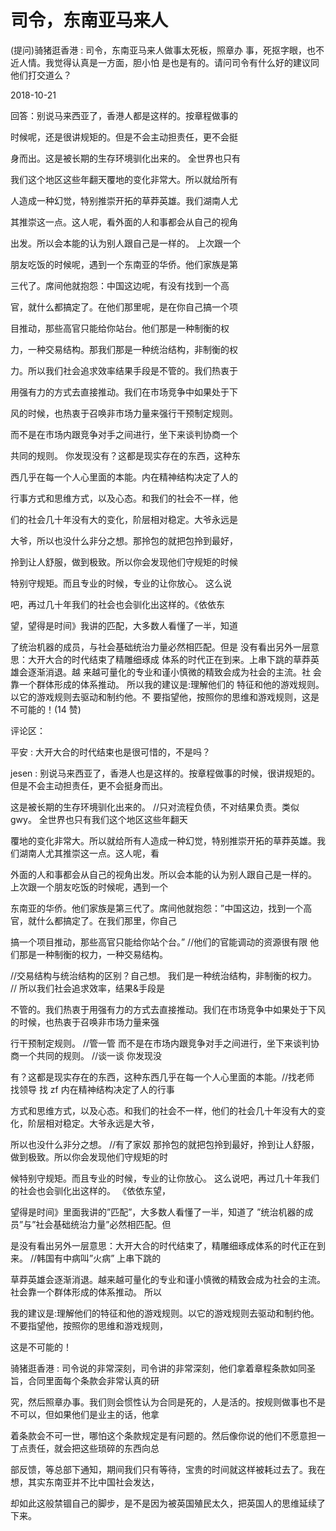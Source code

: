 # 司令，东南亚马来人

(提问)骑猪逛香港 : 司令，东南亚马来人做事太死板，照章办 事，死抠字眼，也不近人情。我觉得认真是一方面，胆小怕 是也是有的。请问司令有什么好的建议同他们打交道么？

2018-10-21

回答：别说马来西亚了，香港人都是这样的。按章程做事的

时候呢，还是很讲规矩的。但是不会主动担责任，更不会挺

身而出。这是被长期的生存环境驯化出来的。 全世界也只有

我们这个地区这些年翻天覆地的变化非常大。所以就给所有

人造成一种幻觉，特别推崇开拓的草莽英雄。我们湖南人尤

其推崇这一点。这人呢，看外面的人和事都会从自己的视角

出发。所以会本能的认为别人跟自己是一样的。 上次跟一个

朋友吃饭的时候呢，遇到一个东南亚的华侨。他们家族是第

三代了。席间他就抱怨：中国这边呢，有没有找到一个高

官，就什么都搞定了。在他们那里呢，是在你自己搞一个项

目推动，那些高官只能给你站台。他们那是一种制衡的权

力，一种交易结构。那我们那是一种统治结构，非制衡的权

力。所以我们社会追求效率结果手段是不管的。我们热衷于

用强有力的方式去直接推动。我们在市场竞争中如果处于下

风的时候，也热衷于召唤非市场力量来强行干预制定规则。

而不是在市场内跟竞争对手之间进行，坐下来谈判协商一个

共同的规则。 你发现没有？这都是现实存在的东西，这种东

西几乎在每一个人心里面的本能。内在精神结构决定了人的

行事方式和思维方式，以及心态。和我们的社会不一样，他

们的社会几十年没有大的变化，阶层相对稳定。大爷永远是

大爷，所以也没什么非分之想。那拎包的就把包拎到最好，

拎到让人舒服，做到极致。所以你会发现他们守规矩的时候

特别守规矩。而且专业的时候，专业的让你放心。 这么说

吧，再过几十年我们的社会也会驯化出这样的。《依依东

望，望得是时间》我讲的匹配，大多数人看懂了一半，知道

了统治机器的成员，与社会基础统治力量必然相匹配。但是 没有看出另外一层意思：大开大合的时代结束了精雕细琢成 体系的时代正在到来。上串下跳的草莽英雄会逐渐消退。越 来越可量化的专业和谨小慎微的精致会成为社会的主流。社 会靠一个群体形成的体系推动。 所以我的建议是:理解他们的 特征和他的游戏规则。以它的游戏规则去驱动和制约他。不 要指望他，按照你的思维和游戏规则，这是不可能的！(14 赞)

评论区：

平安 : 大开大合的时代结束也是很可惜的，不是吗？

jesen : 别说马来西亚了，香港人也是这样的。按章程做事的时候，很讲规矩的。但是不会主动担责任，更不会挺身而出。

这是被长期的生存环境驯化出来的。 //只对流程负债，不对结果负责。类似 gwy。 全世界也只有我们这个地区这些年翻天

覆地的变化非常大。所以就给所有人造成一种幻觉，特别推崇开拓的草莽英雄。我们湖南人尤其推崇这一点。这人呢，看

外面的人和事都会从自己的视角出发。所以会本能的认为别人跟自己是一样的。 上次跟一个朋友吃饭的时候呢，遇到一个

东南亚的华侨。他们家族是第三代了。席间他就抱怨：”中国这边，找到一个高官，就什么都搞定了。在我们那里，你自己

搞一个项目推动，那些高官只能给你站个台。” //他们的官能调动的资源很有限 他们那是一种制衡的权力，一种交易结构。

//交易结构与统治结构的区别？自己想。 我们是一种统治结构，非制衡的权力。 // 所以我们社会追求效率，结果&手段是

不管的。我们热衷于用强有力的方式去直接推动。我们在市场竞争中如果处于下风的时候，也热衷于召唤非市场力量来强

行干预制定规则。 //管一管 而不是在市场内跟竞争对手之间进行，坐下来谈判协商一个共同的规则。 //谈一谈 你发现没

有？这都是现实存在的东西，这种东西几乎在每一个人心里面的本能。//找老师 找领导 找 zf 内在精神结构决定了人的行事

方式和思维方式，以及心态。和我们的社会不一样，他们的社会几十年没有大的变化，阶层相对稳定。大爷永远是大爷，

所以也没什么非分之想。 //有了家奴 那拎包的就把包拎到最好，拎到让人舒服，做到极致。所以你会发现他们守规矩的时

候特别守规矩。而且专业的时候，专业的让你放心。 这么说吧，再过几十年我们的社会也会驯化出这样的。 《依依东望，

望得是时间》里面我讲的”匹配”，大多数人看懂了一半，知道了 ”统治机器的成员”与”社会基础统治力量”必然相匹配。但

是没有看出另外一层意思：大开大合的时代结束了，精雕细琢成体系的时代正在到来。 //韩国有中病叫”火病” 上串下跳的

草莽英雄会逐渐消退。越来越可量化的专业和谨小慎微的精致会成为社会的主流。社会靠一个群体形成的体系推动。 所以

我的建议是:理解他们的特征和他的游戏规则。以它的游戏规则去驱动和制约他。不要指望他，按照你的思维和游戏规则，

这是不可能的！

骑猪逛香港 : 司令说的非常深刻，司令讲的非常深刻，他们拿着章程条款如同圣旨，合同里面每个条款会非常认真的研

究，然后照章办事。我们则会惯性认为合同是死的，人是活的。按规则做事也不是不可以，但如果他们是业主的话，他拿

着条款会不可一世，哪怕这个条款规定是有问题的。然后像你说的他们不愿意担一丁点责任，就会把这些琐碎的东西向总

部反馈，等总部下通知，期间我们只有等待，宝贵的时间就这样被耗过去了。我在想，其实东南亚并不比中国社会发达，

却如此这般禁锢自己的脚步，是不是因为被英国殖民太久，把英国人的思维延续了下来。